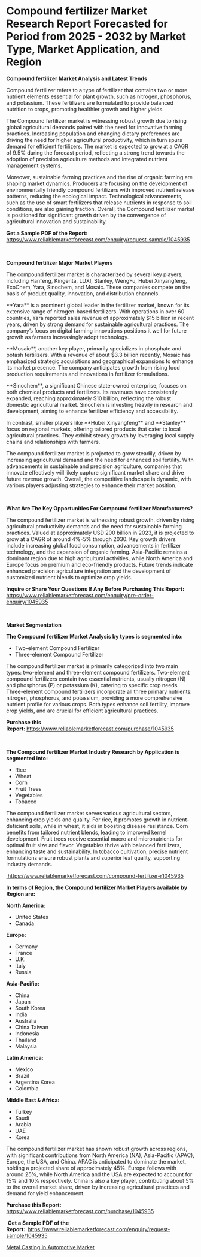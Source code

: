 <p><h1>Compound fertilizer Market Research Report Forecasted for Period from 2025 -  2032 by Market Type, Market Application, and Region</h1></p><p><strong>Compound fertilizer Market Analysis and Latest Trends</strong></p>
<p><p>Compound fertilizer refers to a type of fertilizer that contains two or more nutrient elements essential for plant growth, such as nitrogen, phosphorus, and potassium. These fertilizers are formulated to provide balanced nutrition to crops, promoting healthier growth and higher yields. </p><p>The Compound fertilizer market is witnessing robust growth due to rising global agricultural demands paired with the need for innovative farming practices. Increasing population and changing dietary preferences are driving the need for higher agricultural productivity, which in turn spurs demand for efficient fertilizers. The market is expected to grow at a CAGR of 9.5% during the forecast period, reflecting a strong trend towards the adoption of precision agriculture methods and integrated nutrient management systems. </p><p>Moreover, sustainable farming practices and the rise of organic farming are shaping market dynamics. Producers are focusing on the development of environmentally friendly compound fertilizers with improved nutrient release patterns, reducing the ecological impact. Technological advancements, such as the use of smart fertilizers that release nutrients in response to soil conditions, are also gaining traction. Overall, the Compound fertilizer market is positioned for significant growth driven by the convergence of agricultural innovation and sustainability.</p></p>
<p><strong>Get a Sample PDF of the Report:&nbsp;</strong> <a href="https://www.reliablemarketforecast.com/enquiry/request-sample/1045935?utm_campaign=2803&utm_medium=2&utm_source=Github&utm_content=ia&utm_term=22032025&utm_id=compound-fertilizer">https://www.reliablemarketforecast.com/enquiry/request-sample/1045935</a></p>
<p>&nbsp;</p>
<p><strong>Compound fertilizer Major Market Players</strong></p>
<p><p>The compound fertilizer market is characterized by several key players, including Hanfeng, Kingenta, LUXI, Stanley, WengFu, Hubei Xinyangfeng, EcoChem, Yara, Sinochem, and Mosaic. These companies compete on the basis of product quality, innovation, and distribution channels.</p><p>**Yara** is a prominent global leader in the fertilizer market, known for its extensive range of nitrogen-based fertilizers. With operations in over 60 countries, Yara reported sales revenue of approximately $15 billion in recent years, driven by strong demand for sustainable agricultural practices. The company’s focus on digital farming innovations positions it well for future growth as farmers increasingly adopt technology.</p><p>**Mosaic**, another key player, primarily specializes in phosphate and potash fertilizers. With a revenue of about $3.3 billion recently, Mosaic has emphasized strategic acquisitions and geographical expansions to enhance its market presence. The company anticipates growth from rising food production requirements and innovations in fertilizer formulations.</p><p>**Sinochem**, a significant Chinese state-owned enterprise, focuses on both chemical products and fertilizers. Its revenues have consistently expanded, reaching approximately $10 billion, reflecting the robust domestic agricultural market. Sinochem is investing heavily in research and development, aiming to enhance fertilizer efficiency and accessibility.</p><p>In contrast, smaller players like **Hubei Xinyangfeng** and **Stanley** focus on regional markets, offering tailored products that cater to local agricultural practices. They exhibit steady growth by leveraging local supply chains and relationships with farmers.</p><p>The compound fertilizer market is projected to grow steadily, driven by increasing agricultural demand and the need for enhanced soil fertility. With advancements in sustainable and precision agriculture, companies that innovate effectively will likely capture significant market share and drive future revenue growth. Overall, the competitive landscape is dynamic, with various players adjusting strategies to enhance their market position.</p></p>
<p>&nbsp;</p>
<p><strong>What Are The Key Opportunities For Compound fertilizer Manufacturers?</strong></p>
<p><p>The compound fertilizer market is witnessing robust growth, driven by rising agricultural productivity demands and the need for sustainable farming practices. Valued at approximately USD 200 billion in 2023, it is projected to grow at a CAGR of around 4%-5% through 2030. Key growth drivers include increasing global food consumption, advancements in fertilizer technology, and the expansion of organic farming. Asia-Pacific remains a dominant region due to high agricultural activities, while North America and Europe focus on premium and eco-friendly products. Future trends indicate enhanced precision agriculture integration and the development of customized nutrient blends to optimize crop yields.</p></p>
<p><strong>Inquire or Share Your Questions If Any Before Purchasing This Report:</strong> <a href="https://www.reliablemarketforecast.com/enquiry/pre-order-enquiry/1045935?utm_campaign=2803&utm_medium=2&utm_source=Github&utm_content=ia&utm_term=22032025&utm_id=compound-fertilizer">https://www.reliablemarketforecast.com/enquiry/pre-order-enquiry/1045935</a></p>
<p>&nbsp;</p>
<p><strong>Market Segmentation</strong></p>
<p><strong>The Compound fertilizer Market Analysis by types is segmented into:</strong></p>
<p><ul><li>Two-element Compound Fertilizer</li><li>Three-element Compound Fertilizer</li></ul></p>
<p><p>The compound fertilizer market is primarily categorized into two main types: two-element and three-element compound fertilizers. Two-element compound fertilizers contain two essential nutrients, usually nitrogen (N) and phosphorus (P) or potassium (K), catering to specific crop needs. Three-element compound fertilizers incorporate all three primary nutrients: nitrogen, phosphorus, and potassium, providing a more comprehensive nutrient profile for various crops. Both types enhance soil fertility, improve crop yields, and are crucial for efficient agricultural practices.</p></p>
<p><strong>Purchase this Report:&nbsp;</strong><a href="https://www.reliablemarketforecast.com/purchase/1045935?utm_campaign=2803&utm_medium=2&utm_source=Github&utm_content=ia&utm_term=22032025&utm_id=compound-fertilizer">https://www.reliablemarketforecast.com/purchase/1045935</a></p>
<p>&nbsp;</p>
<p><strong>The Compound fertilizer Market Industry Research by Application is segmented into:</strong></p>
<p><ul><li>Rice</li><li>Wheat</li><li>Corn</li><li>Fruit Trees</li><li>Vegetables</li><li>Tobacco</li></ul></p>
<p><p>The compound fertilizer market serves various agricultural sectors, enhancing crop yields and quality. For rice, it promotes growth in nutrient-deficient soils, while in wheat, it aids in boosting disease resistance. Corn benefits from tailored nutrient blends, leading to improved kernel development. Fruit trees receive essential macro and micronutrients for optimal fruit size and flavor. Vegetables thrive with balanced fertilizers, enhancing taste and sustainability. In tobacco cultivation, precise nutrient formulations ensure robust plants and superior leaf quality, supporting industry demands.</p></p>
<p><a href="https://www.reliablemarketforecast.com/compound-fertilizer-r1045935?utm_campaign=2803&utm_medium=2&utm_source=Github&utm_content=ia&utm_term=22032025&utm_id=compound-fertilizer">&nbsp;https://www.reliablemarketforecast.com/compound-fertilizer-r1045935</a></p>
<p><strong>In terms of Region, the Compound fertilizer Market Players available by Region are:</strong></p>
<p>
    <p> <strong> North America: </strong>
        <ul>
            <li>United States</li>
            <li>Canada</li>
        </ul>
        </p> 
    <p> <strong> Europe: </strong>
        <ul>
            <li>Germany</li>
            <li>France</li>
            <li>U.K.</li>
            <li>Italy</li>
            <li>Russia</li>
        </ul>
        </p> 
    <p> <strong> Asia-Pacific: </strong>
        <ul>
            <li>China</li>
            <li>Japan</li>
            <li>South Korea</li>
            <li>India</li>
            <li>Australia</li>
            <li>China Taiwan</li>
            <li>Indonesia</li>
            <li>Thailand</li>
            <li>Malaysia</li>
        </ul>
        </p> 
    <p> <strong> Latin America: </strong>
        <ul>
            <li>Mexico</li>
            <li>Brazil</li>
            <li>Argentina Korea</li>
            <li>Colombia</li>
        </ul>
        </p> 
    <p> <strong> Middle East & Africa: </strong>
        <ul>
            <li>Turkey</li>
            <li>Saudi</li>
            <li>Arabia</li>
            <li>UAE</li>
            <li>Korea</li>
        </ul>
    </p>
    </p>
<p><p>The compound fertilizer market has shown robust growth across regions, with significant contributions from North America (NA), Asia-Pacific (APAC), Europe, the USA, and China. APAC is anticipated to dominate the market, holding a projected share of approximately 45%. Europe follows with around 25%, while North America and the USA are expected to account for 15% and 10% respectively. China is also a key player, contributing about 5% to the overall market share, driven by increasing agricultural practices and demand for yield enhancement.</p></p>
<p><strong>Purchase this Report: </strong><a href="https://www.reliablemarketforecast.com/purchase/1045935?utm_campaign=2803&utm_medium=2&utm_source=Github&utm_content=ia&utm_term=22032025&utm_id=compound-fertilizer">https://www.reliablemarketforecast.com/purchase/1045935</a></p>
<p>&nbsp;<strong>Get a Sample PDF of the Report:&nbsp;&nbsp;</strong><a href="https://www.reliablemarketforecast.com/enquiry/request-sample/1045935?utm_campaign=2803&utm_medium=2&utm_source=Github&utm_content=ia&utm_term=22032025&utm_id=compound-fertilizer">https://www.reliablemarketforecast.com/enquiry/request-sample/1045935</a></p>
<p><strong></strong></p>
<p><p><a href="https://github.com/alasmyayock/Market-Research-Report-List-1/blob/main/metal-casting-in-automotive-market.md?utm_campaign=2803&utm_medium=2&utm_source=Github&utm_content=ia&utm_term=22032025&utm_id=compound-fertilizer">Metal Casting in Automotive Market</a></p></p>
